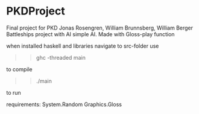 # PKDProject
Final project for PKD
Jonas Rosengren, William Brunnsberg, William Berger
Battleships project with AI simple AI.
Made with Gloss-play function

when installed haskell and libraries
navigate to src-folder
use 
>>ghc -threaded main 

to compile

>>./main

to run


requirements:
System.Random
Graphics.Gloss
